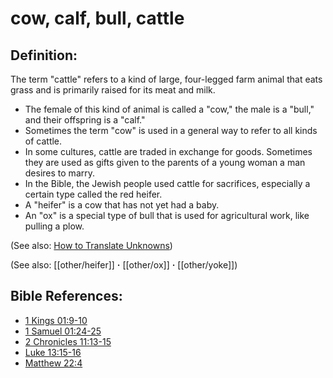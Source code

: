 # cow, calf, bull, cattle #

## Definition: ##

The term "cattle" refers to a kind of large, four-legged farm animal that eats grass and is primarily raised for its meat and milk.

* The female of this kind of animal is called a "cow," the male is a "bull," and their offspring is a "calf."
* Sometimes the term "cow" is used in a general way to refer to all kinds of cattle.
* In some cultures, cattle are traded in exchange for goods. Sometimes they are used as gifts given to the parents of a young woman a man desires to marry.
* In the Bible, the Jewish people used cattle for sacrifices, especially a certain type called the red heifer.
* A "heifer" is a cow that has not yet had a baby.
* An "ox" is a special type of bull that is used for agricultural work, like pulling a plow.

(See also: [How to Translate Unknowns](en/ta-vol1/translate/man/translate-unknown))

(See also: [[other/heifer]] **·** [[other/ox]] **·** [[other/yoke]])

## Bible References: ##

* [1 Kings 01:9-10](en/tn/1ki/help/01/09)
* [1 Samuel 01:24-25](en/tn/1sa/help/01/24)
* [2 Chronicles 11:13-15](en/tn/2ch/help/11/13)
* [Luke 13:15-16](en/tn/luk/help/13/15)
* [Matthew 22:4](en/tn/mat/help/22/04)